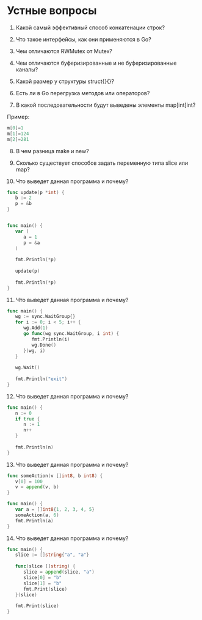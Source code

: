 
# Устные вопросы


1. Какой самый эффективный способ конкатенации строк?

2. Что такое интерфейсы, как они применяются в Go?

3. Чем отличаются RWMutex от Mutex?

4. Чем отличаются буферизированные и не буферизированные каналы?

5. Какой размер у структуры struct{}{}?

6. Есть ли в Go перегрузка методов или операторов?

7. В какой последовательности будут выведены элементы map[int]int?

Пример:
```go
m[0]=1
m[1]=124
m[2]=281
```

8. В чем разница make и new?

9. Сколько существует способов задать переменную типа slice или map?

10. Что выведет данная программа и почему?

```go
func update(p *int) {
   b := 2
   p = &b
}


func main() {
   var (
      a = 1
      p = &a
   )
   
   fmt.Println(*p)
   
   update(p)
   
   fmt.Println(*p)
}
```

11. Что выведет данная программа и почему?

```go
func main() {
   wg := sync.WaitGroup{}
   for i := 0; i < 5; i++ {
      wg.Add(1)
      go func(wg sync.WaitGroup, i int) {
         fmt.Println(i)
         wg.Done()
      }(wg, i)
   }
   
   wg.Wait()
   
   fmt.Println("exit")
}
```

12. Что выведет данная программа и почему?
```go
func main() {
   n := 0
   if true {
      n := 1
      n++
   }
   
   fmt.Println(n)
}
```

13. Что выведет данная программа и почему?
```go
func someAction(v []int8, b int8) {
   v[0] = 100
   v = append(v, b)
}

func main() {
   var a = []int8{1, 2, 3, 4, 5}
   someAction(a, 6)
   fmt.Println(a)
}
```
14. Что выведет данная программа и почему?
```go
func main() {
   slice := []string{"a", "a"}
   
   func(slice []string) {
      slice = append(slice, "a")
      slice[0] = "b"
      slice[1] = "b"
      fmt.Print(slice)
   }(slice)
   
   fmt.Print(slice)
}
```